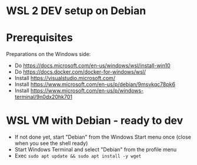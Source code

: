 # WSL 2 DEV setup on Debian

# Prerequisites

Preparations on the Windows side:

* Do https://docs.microsoft.com/en-us/windows/wsl/install-win10
* Do https://docs.docker.com/docker-for-windows/wsl/
* Install https://visualstudio.microsoft.com/
* Install https://www.microsoft.com/en-us/p/debian/9msvkqc78pk6
* Install https://www.microsoft.com/en-us/p/windows-terminal/9n0dx20hk701

# WSL VM with Debian - ready to dev

* If not done yet, start "Debian" from the Windows Start menu once (close when you see the shell ready)
* Start Windows Terminal and select "Debian" from the profile menu
* Exec `sudo apt update && sudo apt install -y wget`
